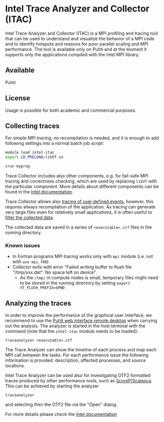 # Intel Trace Analyzer and Collector (ITAC)

Intel Trace Analyzer and Collector (ITAC) is a MPI profiling and tracing tool
that can be used to understand and visualize the behavior of a MPI code and to
identify hotspots and reasons for poor parallel scaling and MPI performance. 
The tool is available only on Puhti and at the moment it supports only the applications 
compiled with the Intel MPI library.

## Available

Puhti

## License

Usage is possible for both academic and commercial purposes.

## Collecting traces

For simple MPI tracing, no recompilation is needed, and it is enough to add following 
settings into a normal batch job script:

```bash
module load intel-itac
export LD_PRELOAD=libVT.so

srun myprog
```
Trace Collector includes also other components, e.g. for fail-safe MPI tracing and correctness
checking, which are used by replacing `libVT` with the particular component. More details about
different components can be found in the [Intel documentation](https://software.intel.com/content/www/us/en/develop/documentation/itc-user-and-reference-guide/top/introduction/product-components.html).

Trace Collector allows also [tracing of user defined events](https://software.intel.com/content/www/us/en/develop/documentation/itc-user-and-reference-guide/top/user-guide/tracing-user-defined-events.html), however, this requires always recompilation of the 
application. As tracing can generate very large files even for relatively small applications,
it is often useful to [filter the collected data](https://software.intel.com/content/www/us/en/develop/documentation/itc-user-and-reference-guide/top/user-guide/filtering-trace-data.html).

The collected data are saved in a series of `<executable>.stf` files in the running directory. 

### Known issues

- In Fortran programs MPI tracing works only with `mpi` module (i.e. not with `use mpi_f08`)
- Collector exits with error "Failed writing buffer to flush file "/tmp/xxx.dat": No space left on device". 
  - As the `/tmp/` in compute nodes is small, temporary files might need to be stored in the running 
    directory by setting `export VT_FLUSH_PREFIX=$PWD`

## Analyzing the traces

In order to improve the performance of the graphical user interface, 
we recommend to use the [Puhti web interface remote desktop](../computing/webinterface/desktop.md) when carrying out the analysis. 
The analyzer is started in the host terminal with the command (note that the `intel-itac` module needs to be loaded):

```
traceanalyzer <executable>.stf
```

The Trace Analyzer can show the timeline of each process and map each MPI
call between the tasks. For each performance issue the following information
is provided: description, affected processes, and source locations.

Intel Trace Analyzer can be used also for investigating OTF2 formatted traces 
produced by other performance tools, such as [ScoreP/Scalasca](scalasca.md). 
This can be achieved by starting the analyzer
```
traceanalyzer
```
and selecting then the OTF2 file via the "Open" dialog.

For more details please check the
[Intel documentation](https://software.intel.com/content/www/us/en/develop/articles/intel-trace-analyzer-and-collector-documentation.html)
